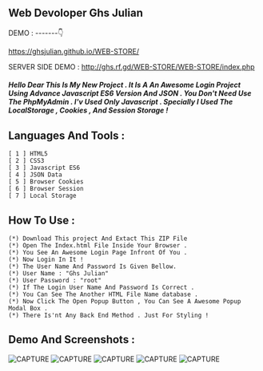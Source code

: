 ## Web Devoloper Ghs Julian


DEMO : -------👇

https://ghsjulian.github.io/WEB-STORE/

SERVER SIDE DEMO : http://ghs.rf.gd/WEB-STORE/WEB-STORE/index.php




 ##### Hello Dear This Is My New Project . It Is A An Awesome Login Project Using Advance Javascript ES6 Version And JSON . You Don't Need Use The PhpMyAdmin . I'v Used Only Javascript . Specially I Used The LocalStorage , Cookies , And Session Storage !
 
 ## Languages And Tools :
 ```
 [ 1 ] HTML5 
 [ 2 ] CSS3
 [ 3 ] Javascript ES6
 [ 4 ] JSON Data
 [ 5 ] Browser Cookies
 [ 6 ] Browser Session
 [ 7 ] Local Storage
 ```
## How To Use :
```
(*) Download This project And Extact This ZIP File 
(*) Open The Index.html File Inside Your Browser .
(*) You See An Awesome Login Page Infront Of You .
(*) Now Login In It !
(*) The User Name And Password Is Given Bellow.
(*) User Name : "Ghs Julian"
(*) User Password : "root"
(*) If The Login User Name And Password Is Correct .
(*) You Can See The Another HTML File Name database .
(*) Now Click The Open Popup Button , You Can See A Awesome Popup Modal Box .
(*) There Is'nt Any Back End Method . Just For Styling !
```
## Demo And Screenshots : 
![CAPTURE](public/icons/s5.jpg)
![CAPTURE](public/icons/s2.jpg)
![CAPTURE](public/icons/s3.jpg)
![CAPTURE](public/icons/s4.jpg)
![CAPTURE](public/icons/s1.jpg)


